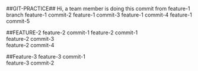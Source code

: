 ##GIT-PRACTICE##
Hi, a team member is doing this commit from feature-1 branch
feature-1 commit-2
feature-1 commit-3
feature-1 commit-4
feature-1 commit-5

##FEATURE-2
feature-2 commit-1
feature-2 commit-1 <br />
feature-2 commit-3 <br />
feature-2 commit-4 <br />

##Feature-3
feature-3 commit-1 <br/>
feature-3 commit-2 <br/>